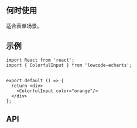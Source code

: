 ## 何时使用

适合表单场景。

## 示例

```tsx
import React from 'react';
import { ColorfulInput } from 'lowcode-echarts';


export default () => {
  return <div>
    <ColorfulInput color="orange"/>
  </div>
};
```

## API

<API hideTitle  src="@/components/colorful-input/colorful-input.tsx" />
